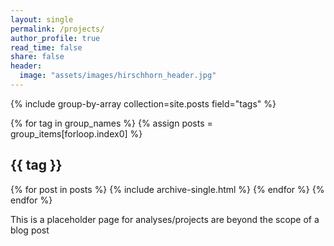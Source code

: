 ```yaml
---
layout: single
permalink: /projects/
author_profile: true
read_time: false
share: false
header:
  image: "assets/images/hirschhorn_header.jpg"
---
```



{% include group-by-array collection=site.posts field="tags" %}

{% for tag in group_names %}
  {% assign posts = group_items[forloop.index0] %}
  <h2 id="{{ tag | slugify }}" class="archive__subtitle">{{ tag }}</h2>
  {% for post in posts %}
    {% include archive-single.html %}
  {% endfor %}
{% endfor %}



This is a placeholder page for analyses/projects are beyond the scope of a blog post
